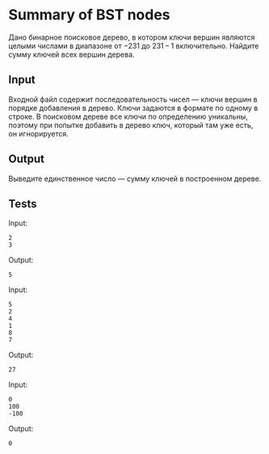 # Summary of BST nodes
Дано бинарное поисковое дерево, в котором ключи вершин являются целыми числами в диапазоне от −231 до 231 − 1 включительно. Найдите сумму ключей всех вершин дерева.

## Input
Входной файл содержит последовательность чисел — ключи вершин в порядке добавления в дерево. Ключи задаются в формате по одному в строке.
В поисковом дереве все ключи по определению уникальны, поэтому при попытке добавить в дерево ключ, который там уже есть, он игнорируется.

## Output
Выведите единственное число — сумму ключей в построенном дереве.

## Tests
Input:
```
2
3
```
Output:
```
5
```
Input:
```
5
2
4
1
8
7
```
Output:
```
27
```
Input:
```
0  
100
-100
```
Output:
```
0
```
